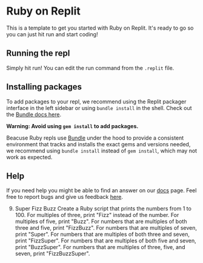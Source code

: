 # Ruby on Replit

This is a template to get you started with Ruby on Replit. It's ready to go so you can just hit run and start coding!

## Running the repl

Simply hit run! You can edit the run command from the `.replit` file.

## Installing packages

To add packages to your repl, we recommend using the Replit packager interface in the left sidebar or using `bundle install` in the shell. Check out the [Bundle docs here](https://bundler.io/guides/getting_started.html).

**Warning: Avoid using `gem install` to add packages.**

Beacuse Ruby repls use [Bundle](https://bundler.io/) under the hood to provide a consistent environment that tracks and installs the exact gems and versions needed, we recommend using `bundle install` instead of `gem install`, which may not work as expected.

## Help

If you need help you might be able to find an answer on our [docs](https://docs.replit.com) page. Feel free to report bugs and give us feedback [here](https://replit.com/support).

9. Super Fizz Buzz
Create a Ruby script that prints the numbers from 1 to 100. For multiples of three, print "Fizz" instead of the number. For multiples of five, print "Buzz". For numbers that are multiples of both three and five, print "FizzBuzz". For numbers that are multiples of seven, print "Super". For numbers that are multiples of both three and seven, print "FizzSuper". For numbers that are multiples of both five and seven, print "BuzzSuper". For numbers that are multiples of three, five, and seven, print "FizzBuzzSuper".